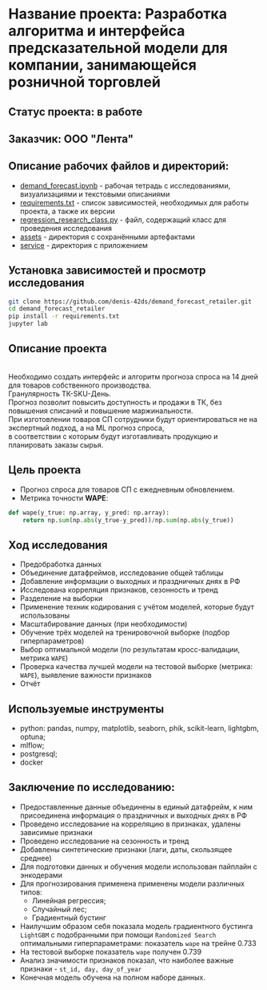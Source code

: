 # Название проекта: Разработка алгоритма и интерфейса предсказательной модели для компании, занимающейся розничной торговлей

## Статус проекта: в работе

## Заказчик: ООО "Лента"

## Описание рабочих файлов и директорий:
- [demand_forecast.ipynb](https://github.com/denis-42ds/demand_forecast_retailer/blob/lenta/demand_forecast.ipynb) - рабочая тетрадь с исследованиями, визуализациями и текстовыми описаниями
- [requirements.txt](https://github.com/denis-42ds/demand_forecast_retailer/blob/lenta/requirements.txt) - список зависимостей, необходимых для работы проекта, а также их версии
- [regression_research_class.py](https://github.com/denis-42ds/demand_forecast_retailer/blob/lenta/regression_research_class.py) - файл, содержащий класс для проведения исследования
- [assets](https://github.com/denis-42ds/demand_forecast_retailer/tree/lenta/assets) - директория с сохранёнными артефактами
- [service](https://github.com/denis-42ds/demand_forecast_retailer/tree/lenta/service) - директория с приложением

## Установка зависимостей и просмотр исследования
```Bash
git clone https://github.com/denis-42ds/demand_forecast_retailer.git
cd demand_forecast_retailer
pip install -r requirements.txt
jupyter lab
```

## Описание проекта
<br>Необходимо создать интерфейс и алгоритм прогноза спроса на 14 дней для товаров собственного производства. 
<br>Гранулярность ТК-SKU-День. 
<br>Прогноз позволит повысить доступность и продажи в ТК, без повышения списаний и повышение маржинальности. 
<br>При изготовлении товаров СП сотрудники будут ориентироваться не на экспертный подход, а на ML прогноз спроса, 
<br>в соответствии с которым будут изготавливать продукцию и планировать заказы сырья.

## Цель проекта
- Прогноз спроса для товаров СП с ежедневным обновлением.
- Метрика точности **WAPE**:
```Python
def wape(y_true: np.array, y_pred: np.array):
    return np.sum(np.abs(y_true-y_pred))/np.sum(np.abs(y_true))
```
	
## Ход исследования
- Предобработка данных
- Объединение датафреймов, исследование общей таблицы
- Добавление информации о выходных и праздничных днях в РФ
- Исследована корреляция признаков, сезонность и тренд
- Разделение на выборки
- Применение техник кодирования с учётом моделей, которые будут использованы
- Масштабирование данных (при необходимости)
- Обучение трёх моделей на тренировочной выборке (подбор гиперпараметров)
- Выбор оптимальной модели (по результатам кросс-валидации, метрика `WAPE`)
- Проверка качества лучшей модели на тестовой выборке (метрика: `WAPE`), выявление важности признаков
- Отчёт

## Используемые инструменты
- python: pandas, numpy, matplotlib, seaborn, phik, scikit-learn, lightgbm, optuna;
- mlflow;
- postgresql;
- docker

## Заключение по исследованию:
- Предоставленные данные объединены в единый датафрейм, к ним присоединена информация о праздничных и выходных днях в РФ
- Проведено исследование на корреляцию в признаках, удалены зависимые признаки
- Проведено исследование на сезонность и тренд
- Добавлены синтетические признаки (лаги, даты, скользящее среднее)
- Для подготовки данных и обучения модели использован пайплайн с энкодерами
- Для прогнозирования применена применены модели различных типов:
  - Линейная регрессия;
  - Случайный лес;
  - Градиентный бустинг
- Наилучшим образом себя показала модель градиентного бустинга `LightGBM` с подобранными при помощи `Randomized Search`
  <br>оптимальными гиперпараметрами: показатель `wape` на трейне 0.733
- На тестовой выборке показатель `wape` получен 0.739
- Анализ значимости признаков показал, что наиболее важные признаки - `st_id, day, day_of_year`
- Конечная модель обучена на полном наборе данных.
